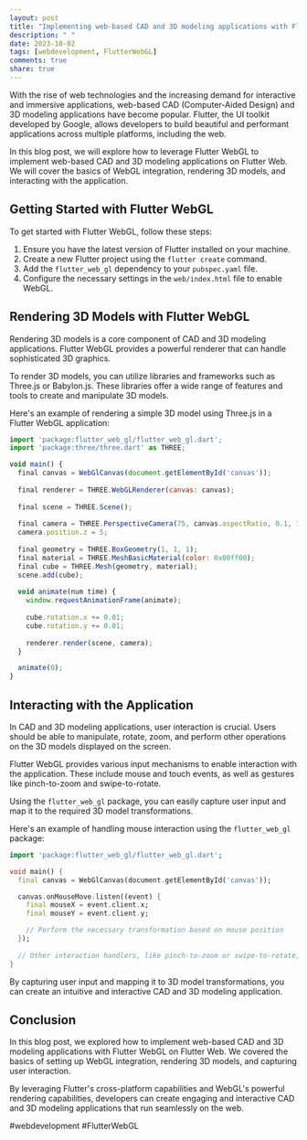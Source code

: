 ```yaml
---
layout: post
title: "Implementing web-based CAD and 3D modeling applications with Flutter WebGL on Flutter Web"
description: " "
date: 2023-10-02
tags: [webdevelopment, FlutterWebGL]
comments: true
share: true
---
```


With the rise of web technologies and the increasing demand for interactive and immersive applications, web-based CAD (Computer-Aided Design) and 3D modeling applications have become popular. Flutter, the UI toolkit developed by Google, allows developers to build beautiful and performant applications across multiple platforms, including the web.

In this blog post, we will explore how to leverage Flutter WebGL to implement web-based CAD and 3D modeling applications on Flutter Web. We will cover the basics of WebGL integration, rendering 3D models, and interacting with the application.

## Getting Started with Flutter WebGL

To get started with Flutter WebGL, follow these steps:

1. Ensure you have the latest version of Flutter installed on your machine.
2. Create a new Flutter project using the `flutter create` command.
3. Add the `flutter_web_gl` dependency to your `pubspec.yaml` file.
4. Configure the necessary settings in the `web/index.html` file to enable WebGL.

## Rendering 3D Models with Flutter WebGL

Rendering 3D models is a core component of CAD and 3D modeling applications. Flutter WebGL provides a powerful renderer that can handle sophisticated 3D graphics.

To render 3D models, you can utilize libraries and frameworks such as Three.js or Babylon.js. These libraries offer a wide range of features and tools to create and manipulate 3D models.

Here's an example of rendering a simple 3D model using Three.js in a Flutter WebGL application:

```javascript
import 'package:flutter_web_gl/flutter_web_gl.dart';
import 'package:three/three.dart' as THREE;

void main() {
  final canvas = WebGlCanvas(document.getElementById('canvas'));
  
  final renderer = THREE.WebGLRenderer(canvas: canvas);
  
  final scene = THREE.Scene();
  
  final camera = THREE.PerspectiveCamera(75, canvas.aspectRatio, 0.1, 1000);
  camera.position.z = 5;
  
  final geometry = THREE.BoxGeometry(1, 1, 1);
  final material = THREE.MeshBasicMaterial(color: 0x00ff00);
  final cube = THREE.Mesh(geometry, material);
  scene.add(cube);
  
  void animate(num time) {
    window.requestAnimationFrame(animate);
    
    cube.rotation.x += 0.01;
    cube.rotation.y += 0.01;
    
    renderer.render(scene, camera);
  }

  animate(0);
}
```

## Interacting with the Application

In CAD and 3D modeling applications, user interaction is crucial. Users should be able to manipulate, rotate, zoom, and perform other operations on the 3D models displayed on the screen.

Flutter WebGL provides various input mechanisms to enable interaction with the application. These include mouse and touch events, as well as gestures like pinch-to-zoom and swipe-to-rotate.

Using the `flutter_web_gl` package, you can easily capture user input and map it to the required 3D model transformations.

Here's an example of handling mouse interaction using the `flutter_web_gl` package:

```dart
import 'package:flutter_web_gl/flutter_web_gl.dart';

void main() {
  final canvas = WebGlCanvas(document.getElementById('canvas'));

  canvas.onMouseMove.listen((event) {
    final mouseX = event.client.x;
    final mouseY = event.client.y;

    // Perform the necessary transformation based on mouse position
  });
  
  // Other interaction handlers, like pinch-to-zoom or swipe-to-rotate, can be added
}
```

By capturing user input and mapping it to 3D model transformations, you can create an intuitive and interactive CAD and 3D modeling application.

## Conclusion

In this blog post, we explored how to implement web-based CAD and 3D modeling applications with Flutter WebGL on Flutter Web. We covered the basics of setting up WebGL integration, rendering 3D models, and capturing user interaction.

By leveraging Flutter's cross-platform capabilities and WebGL's powerful rendering capabilities, developers can create engaging and interactive CAD and 3D modeling applications that run seamlessly on the web.

#webdevelopment #FlutterWebGL